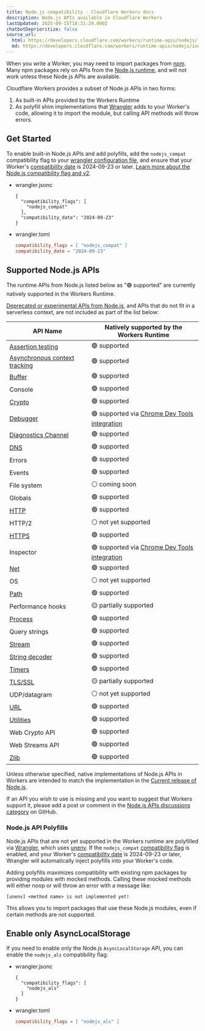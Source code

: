 ```yaml
---
title: Node.js compatibility · Cloudflare Workers docs
description: Node.js APIs available in Cloudflare Workers
lastUpdated: 2025-09-15T18:31:29.000Z
chatbotDeprioritize: false
source_url:
  html: https://developers.cloudflare.com/workers/runtime-apis/nodejs/
  md: https://developers.cloudflare.com/workers/runtime-apis/nodejs/index.md
---
```


When you write a Worker, you may need to import packages from [npm](https://www.npmjs.com/). Many npm packages rely on APIs from the [Node.js runtime](https://nodejs.org/en/about), and will not work unless these Node.js APIs are available.

Cloudflare Workers provides a subset of Node.js APIs in two forms:

1. As built-in APIs provided by the Workers Runtime
2. As polyfill shim implementations that [Wrangler](https://developers.cloudflare.com/workers/wrangler/) adds to your Worker's code, allowing it to import the module, but calling API methods will throw errors.

## Get Started

To enable built-in Node.js APIs and add polyfills, add the `nodejs_compat` compatibility flag to your [wrangler configuration file](https://developers.cloudflare.com/workers/wrangler/configuration/), and ensure that your Worker's [compatibility date](https://developers.cloudflare.com/workers/configuration/compatibility-dates/) is 2024-09-23 or later. [Learn more about the Node.js compatibility flag and v2](https://developers.cloudflare.com/workers/configuration/compatibility-flags/#nodejs-compatibility-flag).

* wrangler.jsonc

  ```jsonc
  {
    "compatibility_flags": [
      "nodejs_compat"
    ],
    "compatibility_date": "2024-09-23"
  }
  ```

* wrangler.toml

  ```toml
  compatibility_flags = [ "nodejs_compat" ]
  compatibility_date = "2024-09-23"
  ```

## Supported Node.js APIs

The runtime APIs from Node.js listed below as "🟢 supported" are currently natively supported in the Workers Runtime.

[Deprecated or experimental APIs from Node.js](https://nodejs.org/docs/latest/api/documentation.html#stability-index), and APIs that do not fit in a serverless context, are not included as part of the list below:

| API Name | Natively supported by the Workers Runtime |
| - | - |
| [Assertion testing](https://developers.cloudflare.com/workers/runtime-apis/nodejs/assert/) | 🟢 supported |
| [Asynchronous context tracking](https://developers.cloudflare.com/workers/runtime-apis/nodejs/asynclocalstorage/) | 🟢 supported |
| [Buffer](https://developers.cloudflare.com/workers/runtime-apis/nodejs/buffer/) | 🟢 supported |
| Console | 🟢 supported |
| [Crypto](https://developers.cloudflare.com/workers/runtime-apis/nodejs/crypto/) | 🟢 supported |
| [Debugger](https://developers.cloudflare.com/workers/observability/dev-tools/) | 🟢 supported via [Chrome Dev Tools integration](https://developers.cloudflare.com/workers/observability/dev-tools/) |
| [Diagnostics Channel](https://developers.cloudflare.com/workers/runtime-apis/nodejs/diagnostics-channel/) | 🟢 supported |
| [DNS](https://developers.cloudflare.com/workers/runtime-apis/nodejs/dns/) | 🟢 supported |
| Errors | 🟢 supported |
| Events | 🟢 supported |
| File system | ⚪ coming soon |
| Globals | 🟢 supported |
| [HTTP](https://developers.cloudflare.com/workers/runtime-apis/nodejs/http/) | 🟢 supported |
| HTTP/2 | ⚪ not yet supported |
| [HTTPS](https://developers.cloudflare.com/workers/runtime-apis/nodejs/https/) | 🟢 supported |
| Inspector | 🟢 supported via [Chrome Dev Tools integration](https://developers.cloudflare.com/workers/observability/dev-tools/) |
| [Net](https://developers.cloudflare.com/workers/runtime-apis/nodejs/net/) | 🟢 supported |
| OS | ⚪ not yet supported |
| [Path](https://developers.cloudflare.com/workers/runtime-apis/nodejs/path/) | 🟢 supported |
| Performance hooks | 🟡 partially supported |
| [Process](https://developers.cloudflare.com/workers/runtime-apis/nodejs/process/) | 🟢 supported |
| Query strings | 🟢 supported |
| [Stream](https://developers.cloudflare.com/workers/runtime-apis/nodejs/streams/) | 🟢 supported |
| [String decoder](https://developers.cloudflare.com/workers/runtime-apis/nodejs/string-decoder/) | 🟢 supported |
| [Timers](https://developers.cloudflare.com/workers/runtime-apis/nodejs/timers/) | 🟢 supported |
| [TLS/SSL](https://developers.cloudflare.com/workers/runtime-apis/nodejs/tls/) | 🟡 partially supported |
| UDP/datagram | ⚪ not yet supported |
| [URL](https://developers.cloudflare.com/workers/runtime-apis/nodejs/url/) | 🟢 supported |
| [Utilities](https://developers.cloudflare.com/workers/runtime-apis/nodejs/util/) | 🟢 supported |
| Web Crypto API | 🟢 supported |
| Web Streams API | 🟢 supported |
| [Zlib](https://developers.cloudflare.com/workers/runtime-apis/nodejs/zlib/) | 🟢 supported |

Unless otherwise specified, native implementations of Node.js APIs in Workers are intended to match the implementation in the [Current release of Node.js](https://github.com/nodejs/release#release-schedule).

If an API you wish to use is missing and you want to suggest that Workers support it, please add a post or comment in the [Node.js APIs discussions category](https://github.com/cloudflare/workerd/discussions/categories/node-js-apis) on GitHub.

### Node.js API Polyfills

Node.js APIs that are not yet supported in the Workers runtime are polyfilled via [Wrangler](https://developers.cloudflare.com/workers/wrangler/), which uses [unenv](https://github.com/unjs/unenv). If the `nodejs_compat` [compatibility flag](https://developers.cloudflare.com/workers/configuration/compatibility-flags/) is enabled, and your Worker's [compatibility date](https://developers.cloudflare.com/workers/configuration/compatibility-dates/) is 2024-09-23 or later, Wrangler will automatically inject polyfills into your Worker's code.

Adding polyfills maximizes compatibility with existing npm packages by providing modules with mocked methods. Calling these mocked methods will either noop or will throw an error with a message like:

```plaintext
[unenv] <method name> is not implemented yet!
```

This allows you to import packages that use these Node.js modules, even if certain methods are not supported.

## Enable only AsyncLocalStorage

If you need to enable only the Node.js `AsyncLocalStorage` API, you can enable the `nodejs_als` compatibility flag:

* wrangler.jsonc

  ```jsonc
  {
    "compatibility_flags": [
      "nodejs_als"
    ]
  }
  ```

* wrangler.toml

  ```toml
  compatibility_flags = [ "nodejs_als" ]
  ```
